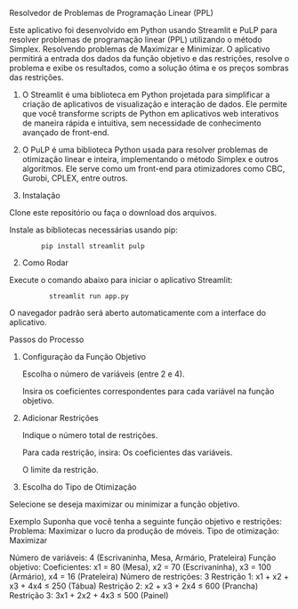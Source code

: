 Resolvedor de Problemas de Programação Linear (PPL) 

Este aplicativo foi desenvolvido em Python usando Streamlit e PuLP para resolver problemas de programação linear (PPL) utilizando o método Simplex. Resolvendo problemas de Maximizar e Minimizar. O aplicativo permitirá a entrada dos dados da função objetivo e das restrições, resolve o problema e exibe os resultados, como a solução ótima e os preços sombras das restrições. 
  1. O Streamlit é uma biblioteca em Python projetada para simplificar a criação de aplicativos de visualização e interação de dados. Ele permite que você transforme scripts de Python em aplicativos web interativos de maneira rápida e intuitiva, sem necessidade de conhecimento avançado de front-end.
  2. O PuLP é uma biblioteca Python usada para resolver problemas de otimização linear e inteira, implementando o método Simplex e outros algoritmos. Ele serve como um front-end para otimizadores como CBC, Gurobi, CPLEX, entre outros.

  

1. Instalação 

Clone este repositório ou faça o download dos arquivos. 

Instale as bibliotecas necessárias usando pip: 

            pip install streamlit pulp 

  

2. Como Rodar 

Execute o comando abaixo para iniciar o aplicativo Streamlit: 

              streamlit run app.py 

O navegador padrão será aberto automaticamente com a interface do aplicativo. 

  
Passos do Processo 

1. Configuração da Função Objetivo 

   Escolha o número de variáveis (entre 2 e 4). 

   Insira os coeficientes correspondentes para cada variável na função objetivo. 

  

2. Adicionar Restrições 

   Indique o número total de restrições. 

   Para cada restrição, insira: Os coeficientes das variáveis. 

   O limite da restrição. 

  
3. Escolha do Tipo de Otimização 
  
  Selecione se deseja maximizar ou minimizar a função objetivo. 


Exemplo 
Suponha que você tenha a seguinte função objetivo e restrições: 
Problema: Maximizar o lucro da produção de móveis. 
Tipo de otimização: Maximizar 

   Número de variáveis: 4 (Escrivaninha, Mesa, Armário, Prateleira) 
   Função objetivo: 
   Coeficientes: x1 = 80 (Mesa), x2 = 70 (Escrivaninha), x3 = 100 (Armário), x4 = 16 (Prateleira) 
   Número de restrições: 3 
   Restrição 1: x1 + x2 + x3 + 4x4 ≤ 250 (Tábua) 
   Restrição 2: x2 + x3 + 2x4 ≤ 600 (Prancha) 
   Restrição 3: 3x1 + 2x2 + 4x3 ≤ 500 (Painel) 

 
